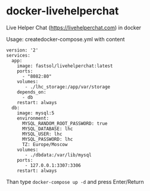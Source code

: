 # docker-livehelperchat
Live Helper Chat (https://livehelperchat.com) in docker



Usage: 
createdocker-compose.yml with content

```
version: '2'
services:
  app:
    image: fastsol/livehelperchat:latest
    ports:
      - "8082:80"
    volumes:
       - ./lhc_storage:/app/var/storage
    depends_on:
      - db
    restart: always
  db:
    image: mysql:5
    environment:
      MYSQL_RANDOM_ROOT_PASSWORD: true
      MYSQL_DATABASE: lhc
      MYSQL_USER: lhc
      MYSQL_PASSWORD: lhc
      TZ: Europe/Moscow
    volumes:
       - ./dbdata:/var/lib/mysql
    ports:
       - 127.0.0.1:3307:3306
    restart: always
```

Than type ```docker-compose up -d``` and press Enter/Return
